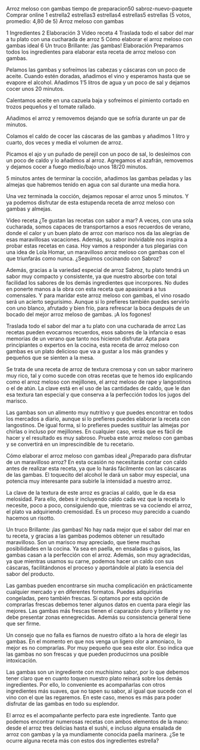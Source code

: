 Arroz meloso con gambas
tiempo de preparacion50
sabroz-nuevo-paquete
Comprar online
1 estrella2 estrellas3 estrellas4 estrellas5 estrellas (5 votos, promedio: 4,80 de 5)
Arroz meloso con gambas

1 Ingredientes
2 Elaboración
3 Video receta
4 Traslada todo el sabor del mar a tu plato con una cucharada de arroz
5 Cómo elaborar el arroz meloso con gambas ideal
6 Un truco Brillante: ¡las gambas!
Elaboración
Preparamos todos los ingredientes para elaborar esta receta de arroz meloso con gambas.


Pelamos las gambas y sofreímos las cabezas y cáscaras con un poco de aceite. Cuando estén doradas, añadimos el vino y esperamos hasta que se evapore el alcohol. Añadimos 1’5 litros de agua y un poco de sal y dejamos cocer unos 20 minutos.


Calentamos aceite en una cazuela baja y sofreímos el pimiento cortado en trozos pequeños y el tomate rallado.


Añadimos el arroz y removemos dejando que se sofría durante un par de minutos.


Colamos el caldo de cocer las cáscaras de las gambas y añadimos 1 litro y cuarto, dos veces y media el volumen de arroz.


Picamos el ajo y un puñado de perejil con un poco de sal, lo desleímos con un poco de caldo y lo añadimos al arroz. Agregamos el azafrán, removemos y dejamos cocer a fuego medio/bajo unos 18/20 minutos.


5 minutos antes de terminar la cocción, añadimos las gambas peladas y las almejas que habremos tenido en agua con sal durante una media hora.


Una vez terminada la cocción, dejamos reposar el arroz unos 5 minutos.
Y ya podemos disfrutar de esta estupenda receta de arroz meloso con gambas y almejas.



Video receta
¿Te gustan las recetas con sabor a mar? A veces, con una sola cucharada, somos capaces de transportarnos a esos recuerdos de verano, donde el calor y un buen plato de arroz con marisco nos da las alegrías de esas maravillosas vacaciones. Además, su sabor inolvidable nos inspira a probar estas recetas en casa. Hoy vamos a responder a tus plegarias con una idea de Lola Homar, un maravilloso arroz meloso con gambas con el que triunfarás como nunca. ¿Seguimos cocinando con Sabroz?

Además, gracias a la variedad especial de arroz Sabroz, tu plato tendrá un sabor muy compacto y consistente, ya que nuestro absorbe con total facilidad los sabores de los demás ingredientes que incorpores. No dudes en ponerte manos a la obra con esta receta que apasionará a tus comensales. Y para maridar este arroz meloso con gambas, el vino rosado será un acierto segurísimo. Aunque si lo prefieres también puedes servirlo con uno blanco, afrutado y bien frío, para refrescar la boca después de un bocado del mejor arroz meloso de gambas. ¡A los fogones!



Traslada todo el sabor del mar a tu plato con una cucharada de arroz
Las recetas pueden evocarnos recuerdos, esos sabores de la infancia o esas memorias de un verano que tanto nos hicieron disfrutar. Apta para principiantes o expertos en la cocina, esta receta de arroz meloso con gambas es un plato delicioso que va a gustar a los más grandes y pequeños que se sienten a la mesa.

Se trata de una receta de arroz de textura cremosa y con un sabor marinero muy rico, tal y como sucede con otras recetas que te hemos ido explicando como el arroz meloso con mejillones, el arroz meloso de rape y langostinos o el de atún. La clave está en el uso de las cantidades de caldo, que le dan esa textura tan especial y que conserva a la perfección todos los jugos del marisco.

Las gambas son un alimento muy nutritivo y que puedes encontrar en todos los mercados a diario, aunque si lo prefieres puedes elaborar la receta con langostinos. De igual forma, si lo prefieres puedes sustituir las almejas por chirlas o incluso por mejillones. En cualquier caso, verás que es fácil de hacer y el resultado es muy sabroso. Prueba este arroz meloso con gambas y se convertirá en un imprescindible de tu recetario.

Cómo elaborar el arroz meloso con gambas ideal
¿Preparado para disfrutar de un maravilloso arroz? En esta ocasión no necesitarás contar con caldo antes de realizar esta receta, ya que lo harás fácilmente con las cáscaras de las gambas. El toquecito del alcohol le dará un sabor muy especial, una potencia muy interesante para subirle la intensidad a nuestro arroz.

La clave de la textura de este arroz es gracias al caldo, que le da esa melosidad. Para ello, debes ir incluyendo caldo cada vez que la receta lo necesite, poco a poco, consiguiendo que, mientras se va cociendo el arroz, el plato va adquiriendo cremosidad. Es un proceso muy parecido a cuando hacemos un risotto.

Un truco Brillante: ¡las gambas!
No hay nada mejor que el sabor del mar en tu receta, y gracias a las gambas podemos obtener un resultado maravilloso. Son un marisco muy apreciado, que tiene muchas posibilidades en la cocina. Ya sea en paella, en ensaladas o guisos, las gambas casan a la perfección con el arroz. Además, son muy agradecidas, ya que mientras usamos su carne, podemos hacer un caldo con sus cáscaras, facilitándonos el proceso y aportándole al plato la esencia del sabor del producto.

Las gambas pueden encontrarse sin mucha complicación en prácticamente cualquier mercado y en diferentes formatos. Puedes adquirirlas congeladas, pero también frescas. Si optamos por esta opción de comprarlas frescas debemos tener algunos datos en cuenta para elegir las mejores. Las gambas más frescas tienen el caparazón duro y brillante y no debe presentar zonas ennegrecidas. Además su consistencia general tiene que ser firme. 

Un consejo que no falla es fiarnos de nuestro olfato a la hora de elegir las gambas. En el momento en que nos venga un ligero olor a amoniaco, lo mejor es no comprarlas. Por muy pequeño que sea este olor. Eso indica que las gambas no son frescas y que pueden producirnos una posible intoxicación. 

Las gambas son un ingrediente con muchísimo sabor, por lo que debemos tener claro que en cuanto toquen nuestro plato reinará sobre los demás ingredientes. Por ello, lo conveniente es acompañarlas con otros ingredientes más suaves, que no tapen su sabor, al igual que sucede con el vino con el que las regaremos. En este caso, menos es más para poder disfrutar de las gambas en todo su esplendor. 

El arroz es el acompañante perfecto para este ingrediente. Tanto que podemos encontrar numerosas recetas con ambos elementos de la mano: desde el arroz tres delicias hasta el sushi, e incluso alguna ensalada de arroz con gambas y la ya mundiamente conocida paella marinera. ¿Se te ocurre alguna receta más con estos dos ingredientes estrella?